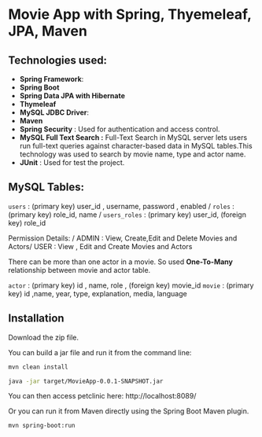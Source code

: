 # Movie App with Spring, Thyemeleaf, JPA, Maven

## Technologies used:

- **Spring Framework**:
- **Spring Boot**
- **Spring Data JPA with Hibernate**
- **Thymeleaf**
- **MySQL JDBC Driver**:
- **Maven**
- **Spring Security** : Used   for authentication and access control.
- **MySQL Full Text Search :** Full-Text Search in MySQL server lets users run full-text queries against character-based data in MySQL tables.This technology was used to search by movie name, type and actor name.
- **JUnit** : Used for test the  project.

##  MySQL Tables:

 `users` :    (primary key)  user_id , username, password , enabled /
 `roles` :   (primary key) role_id, name /
 `users_roles` : (primary key) user_id, (foreign key) role_id
 

 Permission Details: /
 ADMIN  :    View, Create,Edit and Delete Movies and Actors/
 USER   :    View , Edit and Create Movies and Actors
 
 
  There can be more than one actor in a movie.
 So used **One-To-Many**  relationship between movie and actor table.
 
  `actor` :    (primary key)  id , name, role , (foreign key) movie_id
   `movie` :    (primary key)  id ,name, year, type, explanation, media, language
   


## Installation


Download the zip file.

You can build a jar file and run it from the command line:

```sh
mvn clean install
```
```sh
java -jar target/MovieApp-0.0.1-SNAPSHOT.jar
```

You can then access petclinic here: http://localhost:8089/

Or you can run it from Maven directly using the Spring Boot Maven plugin.


```sh
mvn spring-boot:run
```
